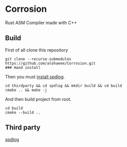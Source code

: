 # Corrosion
Rust ASM Compiler  made with C++

## Build
First of all clone this repository 
```
git clone --recurse-submodules https://github.com/alohaeee/Corrosion.git
### Hand install
```
Then you must [install spdlog](https://github.com/gabime/spdlog#install). 
```
cd thirdparty && cd spdlog && mkdir build && cd build
cmake .. && make -j
```
And then build project from root.
```
cd build 
cmake --build ..
```
## Third party
[spdlog](https://github.com/gabime/spdlog)
